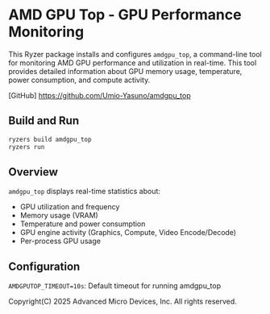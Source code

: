 # AMD GPU Top - GPU Performance Monitoring

This Ryzer package installs and configures `amdgpu_top`, a command-line tool for monitoring AMD GPU performance and utilization in real-time. This tool provides detailed information about GPU memory usage, temperature, power consumption, and compute activity.

[GitHub] https://github.com/Umio-Yasuno/amdgpu_top

## Build and Run
```bash
ryzers build amdgpu_top
ryzers run
```

## Overview

`amdgpu_top` displays real-time statistics about:

- GPU utilization and frequency
- Memory usage (VRAM)
- Temperature and power consumption
- GPU engine activity (Graphics, Compute, Video Encode/Decode)
- Per-process GPU usage




## Configuration
`AMDGPUTOP_TIMEOUT=10s`: Default timeout for running amdgpu_top

Copyright(C) 2025 Advanced Micro Devices, Inc. All rights reserved.